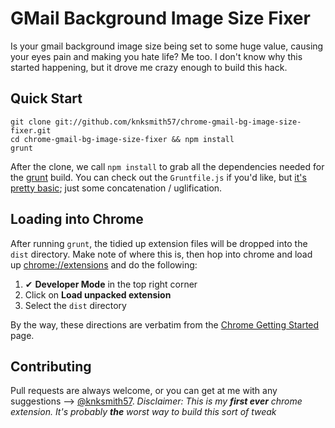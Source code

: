 GMail Background Image Size Fixer
=================================

Is your gmail background image size being set to some huge value, causing your eyes pain and making you hate life?
Me too. I don't know why this started happening, but it drove me crazy enough to build this hack.

## Quick Start

```
git clone git://github.com/knksmith57/chrome-gmail-bg-image-size-fixer.git
cd chrome-gmail-bg-image-size-fixer && npm install
grunt
```

After the clone, we call `npm install` to grab all the dependencies needed for the [grunt][1] build.
You can check out the `Gruntfile.js` if you'd like, but [it's pretty basic][2]; just some concatenation / uglification.


## Loading into Chrome

After running `grunt`, the tidied up extension files will be dropped into the `dist` directory. Make note of where this is,
then hop into chrome and load up [chrome://extensions][3] and do the following:

1. ✔ **Developer Mode** in the top right corner
2. Click on **Load unpacked extension**
3. Select the `dist` directory

By the way, these directions are verbatim from the [Chrome Getting Started][4] page.


## Contributing

Pull requests are always welcome, or you can get at me with any suggestions --> [@knksmith57][5].
_Disclaimer: This is my **first ever** chrome extension. It's probably **the** worst way to build this sort of tweak_


[1]: http://gruntjs.com/
[2]: https://github.com/knksmith57/chrome-gmail-bg-image-size-fixer/blog/master/Gruntfile.js
[3]: chrome://extensions
[4]: http://developer.chrome.com/extensions/getstarted.html#unpacked
[5]: http://twitter.com/knksmith57
